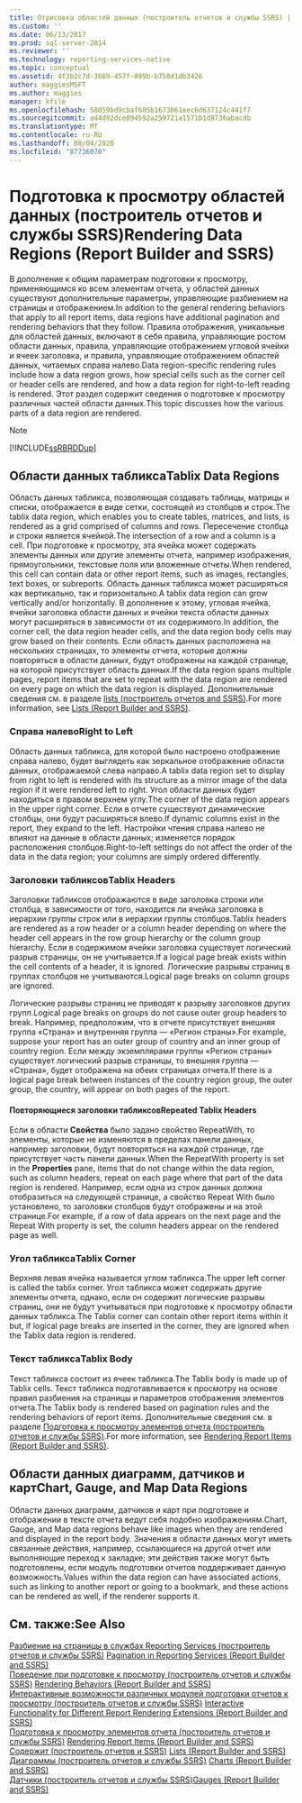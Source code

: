 ```yaml
---
title: Отрисовка областей данных (построитель отчетов и службы SSRS) | Документы Майкрософт
ms.custom: ''
ms.date: 06/13/2017
ms.prod: sql-server-2014
ms.reviewer: ''
ms.technology: reporting-services-native
ms.topic: conceptual
ms.assetid: 4f3b2c7d-3669-457f-899b-b758d1db3426
author: maggiesMSFT
ms.author: maggies
manager: kfile
ms.openlocfilehash: 58059bd9cbaf685b1673061eec6d637124c441f7
ms.sourcegitcommit: ad4d92dce894592a259721a1571b1d8736abacdb
ms.translationtype: MT
ms.contentlocale: ru-RU
ms.lasthandoff: 08/04/2020
ms.locfileid: "87736070"
---
```

# <a name="rendering-data-regions-report-builder-and-ssrs"></a><span data-ttu-id="01b88-102">Подготовка к просмотру областей данных (построитель отчетов и службы SSRS)</span><span class="sxs-lookup"><span data-stu-id="01b88-102">Rendering Data Regions (Report Builder and SSRS)</span></span>
  <span data-ttu-id="01b88-103">В дополнение к общим параметрам подготовки к просмотру, применяющимся ко всем элементам отчета, у областей данных существуют дополнительные параметры, управляющие разбиением на страницы и отображением.</span><span class="sxs-lookup"><span data-stu-id="01b88-103">In addition to the general rendering behaviors that apply to all report items, data regions have additional pagination and rendering behaviors that they follow.</span></span> <span data-ttu-id="01b88-104">Правила отображения, уникальные для областей данных, включают в себя правила, управляющие ростом области данных, правила, управляющие отображением угловой ячейки и ячеек заголовка, и правила, управляющие отображением областей данных, читаемых справа налево.</span><span class="sxs-lookup"><span data-stu-id="01b88-104">Data region-specific rendering rules include how a data region grows, how special cells such as the corner cell or header cells are rendered, and how a data region for right-to-left reading is rendered.</span></span> <span data-ttu-id="01b88-105">Этот раздел содержит сведения о подготовке к просмотру различных частей области данных.</span><span class="sxs-lookup"><span data-stu-id="01b88-105">This topic discusses how the various parts of a data region are rendered.</span></span>  
  
> [!NOTE]  
>  [!INCLUDE[ssRBRDDup](../../includes/ssrbrddup-md.md)]  
  
## <a name="tablix-data-regions"></a><span data-ttu-id="01b88-106">Области данных табликса</span><span class="sxs-lookup"><span data-stu-id="01b88-106">Tablix Data Regions</span></span>  
 <span data-ttu-id="01b88-107">Область данных табликса, позволяющая создавать таблицы, матрицы и списки, отображается в виде сетки, состоящей из столбцов и строк.</span><span class="sxs-lookup"><span data-stu-id="01b88-107">The tablix data region, which enables you to create tables, matrices, and lists, is rendered as a grid comprised of columns and rows.</span></span> <span data-ttu-id="01b88-108">Пересечение столбца и строки является ячейкой.</span><span class="sxs-lookup"><span data-stu-id="01b88-108">The intersection of a row and a column is a cell.</span></span> <span data-ttu-id="01b88-109">При подготовке к просмотру, эта ячейка может содержать элементы данных или другие элементы отчета, например изображения, прямоугольники, текстовые поля или вложенные отчеты.</span><span class="sxs-lookup"><span data-stu-id="01b88-109">When rendered, this cell can contain data or other report items, such as images, rectangles, text boxes, or subreports.</span></span> <span data-ttu-id="01b88-110">Область данных табликса может расширяться как вертикально, так и горизонтально.</span><span class="sxs-lookup"><span data-stu-id="01b88-110">A tablix data region can grow vertically and/or horizontally.</span></span> <span data-ttu-id="01b88-111">В дополнение к этому, угловая ячейка, ячейки заголовка области данных и ячейки текста области данных могут расширяться в зависимости от их содержимого.</span><span class="sxs-lookup"><span data-stu-id="01b88-111">In addition, the corner cell, the data region header cells, and the data region body cells may grow based on their contents.</span></span> <span data-ttu-id="01b88-112">Если область данных расположена на нескольких страницах, то элементы отчета, которые должны повторяться в области данных, будут отображены на каждой странице, на которой присутствует область данных.</span><span class="sxs-lookup"><span data-stu-id="01b88-112">If the data region spans multiple pages, report items that are set to repeat with the data region are rendered on every page on which the data region is displayed.</span></span> <span data-ttu-id="01b88-113">Дополнительные сведения см. в разделе [lists &#40;построитель отчетов and SSRS&#41;](tables-matrices-and-lists-report-builder-and-ssrs.md).</span><span class="sxs-lookup"><span data-stu-id="01b88-113">For more information, see [Lists &#40;Report Builder and SSRS&#41;](tables-matrices-and-lists-report-builder-and-ssrs.md).</span></span>  
  
### <a name="right-to-left"></a><span data-ttu-id="01b88-114">Справа налево</span><span class="sxs-lookup"><span data-stu-id="01b88-114">Right to Left</span></span>  
 <span data-ttu-id="01b88-115">Область данных табликса, для которой было настроено отображение справа налево, будет выглядеть как зеркальное отображение области данных, отображаемой слева направо.</span><span class="sxs-lookup"><span data-stu-id="01b88-115">A tablix data region set to display from right to left is rendered with its structure as a mirror image of the data region if it were rendered left to right.</span></span> <span data-ttu-id="01b88-116">Угол области данных будет находиться в правом верхнем углу.</span><span class="sxs-lookup"><span data-stu-id="01b88-116">The corner of the data region appears in the upper right corner.</span></span> <span data-ttu-id="01b88-117">Если в отчете существуют динамические столбцы, они будут расширяться влево.</span><span class="sxs-lookup"><span data-stu-id="01b88-117">If dynamic columns exist in the report, they expand to the left.</span></span> <span data-ttu-id="01b88-118">Настройки чтения справа налево не влияют на данные в области данных; изменяется порядок расположения столбцов.</span><span class="sxs-lookup"><span data-stu-id="01b88-118">Right-to-left settings do not affect the order of the data in the data region; your columns are simply ordered differently.</span></span>  
  
### <a name="tablix-headers"></a><span data-ttu-id="01b88-119">Заголовки табликсов</span><span class="sxs-lookup"><span data-stu-id="01b88-119">Tablix Headers</span></span>  
 <span data-ttu-id="01b88-120">Заголовки табликсов отображаются в виде заголовка строки или столбца, в зависимости от того, находится ли ячейка заголовка в иерархии группы строк или в иерархии группы столбцов.</span><span class="sxs-lookup"><span data-stu-id="01b88-120">Tablix headers are rendered as a row header or a column header depending on where the header cell appears in the row group hierarchy or the column group hierarchy.</span></span> <span data-ttu-id="01b88-121">Если в содержимом ячейки заголовка существует логический разрыв страницы, он не учитывается.</span><span class="sxs-lookup"><span data-stu-id="01b88-121">If a logical page break exists within the cell contents of a header, it is ignored.</span></span> <span data-ttu-id="01b88-122">Логические разрывы страниц в группах столбцов не учитываются.</span><span class="sxs-lookup"><span data-stu-id="01b88-122">Logical page breaks on column groups are ignored.</span></span>  
  
 <span data-ttu-id="01b88-123">Логические разрывы страниц не приводят к разрыву заголовков других групп.</span><span class="sxs-lookup"><span data-stu-id="01b88-123">Logical page breaks on groups do not cause outer group headers to break.</span></span> <span data-ttu-id="01b88-124">Например, предположим, что в отчете присутствует внешняя группа «Страна» и внутренняя группа — «Регион страны».</span><span class="sxs-lookup"><span data-stu-id="01b88-124">For example, suppose your report has an outer group of country and an inner group of country region.</span></span> <span data-ttu-id="01b88-125">Если между экземплярами группы «Регион страны» существует логический разрыв страницы, то внешняя группа — «Страна», будет отображена на обеих страницах отчета.</span><span class="sxs-lookup"><span data-stu-id="01b88-125">If there is a logical page break between instances of the country region group, the outer group, the country, will appear on both pages of the report.</span></span>  
  
#### <a name="repeated-tablix-headers"></a><span data-ttu-id="01b88-126">Повторяющиеся заголовки табликсов</span><span class="sxs-lookup"><span data-stu-id="01b88-126">Repeated Tablix Headers</span></span>  
 <span data-ttu-id="01b88-127">Если в области **Свойства** было задано свойство RepeatWith, то элементы, которые не изменяются в пределах панели данных, например заголовки, будут повторяться на каждой странице, где присутствует часть панели данных.</span><span class="sxs-lookup"><span data-stu-id="01b88-127">When the RepeatWith property is set in the **Properties** pane, items that do not change within the data region, such as column headers, repeat on each page where that part of the data region is rendered.</span></span> <span data-ttu-id="01b88-128">Например, если одна из строк данных должна отобразиться на следующей странице, а свойство Repeat With было установлено, то заголовки столбцов будут отображены и на этой странице.</span><span class="sxs-lookup"><span data-stu-id="01b88-128">For example, if a row of data appears on the next page and the Repeat With property is set, the column headers appear on the rendered page as well.</span></span>  
  
### <a name="tablix-corner"></a><span data-ttu-id="01b88-129">Угол табликса</span><span class="sxs-lookup"><span data-stu-id="01b88-129">Tablix Corner</span></span>  
 <span data-ttu-id="01b88-130">Верхняя левая ячейка называется углом табликса.</span><span class="sxs-lookup"><span data-stu-id="01b88-130">The upper left corner is called the tablix corner.</span></span> <span data-ttu-id="01b88-131">Угол табликса может содержать другие элементы отчета, однако, если он содержит логические разрывы страниц, они не будут учитываться при подготовке к просмотру области данных табликса.</span><span class="sxs-lookup"><span data-stu-id="01b88-131">The Tablix corner can contain other report items within it but, if logical page breaks are inserted in the corner, they are ignored when the Tablix data region is rendered.</span></span>  
  
### <a name="tablix-body"></a><span data-ttu-id="01b88-132">Текст табликса</span><span class="sxs-lookup"><span data-stu-id="01b88-132">Tablix Body</span></span>  
 <span data-ttu-id="01b88-133">Текст табликса состоит из ячеек табликса.</span><span class="sxs-lookup"><span data-stu-id="01b88-133">The Tablix body is made up of Tablix cells.</span></span> <span data-ttu-id="01b88-134">Текст табликса подготавливается к просмотру на основе правил разбиения на страницы и параметров отображения элементов отчета.</span><span class="sxs-lookup"><span data-stu-id="01b88-134">The Tablix body is rendered based on pagination rules and the rendering behaviors of report items.</span></span> <span data-ttu-id="01b88-135">Дополнительные сведения см. в разделе [Подготовка к просмотру элементов отчета (построитель отчетов и службы SSRS)](rendering-report-items-report-builder-and-ssrs.md).</span><span class="sxs-lookup"><span data-stu-id="01b88-135">For more information, see [Rendering Report Items &#40;Report Builder and SSRS&#41;](rendering-report-items-report-builder-and-ssrs.md).</span></span>  
  
## <a name="chart-gauge-and-map-data-regions"></a><span data-ttu-id="01b88-136">Области данных диаграмм, датчиков и карт</span><span class="sxs-lookup"><span data-stu-id="01b88-136">Chart, Gauge, and Map Data Regions</span></span>  
 <span data-ttu-id="01b88-137">Области данных диаграмм, датчиков и карт при подготовке и отображении в тексте отчета ведут себя подобно изображениям.</span><span class="sxs-lookup"><span data-stu-id="01b88-137">Chart, Gauge, and Map data regions behave like images when they are rendered and displayed in the report body.</span></span> <span data-ttu-id="01b88-138">Значения в области данных могут иметь связанные действия, например, ссылающиеся на другой отчет или выполняющие переход к закладке; эти действия также могут быть подготовлены, если модуль подготовки отчетов поддерживает данную возможность.</span><span class="sxs-lookup"><span data-stu-id="01b88-138">Values within the data region can have associated actions, such as linking to another report or going to a bookmark, and these actions can be rendered as well, if the renderer supports it.</span></span>  
  
## <a name="see-also"></a><span data-ttu-id="01b88-139">См. также:</span><span class="sxs-lookup"><span data-stu-id="01b88-139">See Also</span></span>  
 <span data-ttu-id="01b88-140">[Разбиение на страницы в службах Reporting Services (построитель отчетов и службы SSRS)](pagination-in-reporting-services-report-builder-and-ssrs.md) </span><span class="sxs-lookup"><span data-stu-id="01b88-140">[Pagination in Reporting Services &#40;Report Builder  and SSRS&#41;](pagination-in-reporting-services-report-builder-and-ssrs.md) </span></span>  
 <span data-ttu-id="01b88-141">[Поведение при подготовке к просмотру (построитель отчетов и службы SSRS)](rendering-behaviors-report-builder-and-ssrs.md) </span><span class="sxs-lookup"><span data-stu-id="01b88-141">[Rendering Behaviors &#40;Report Builder  and SSRS&#41;](rendering-behaviors-report-builder-and-ssrs.md) </span></span>  
 <span data-ttu-id="01b88-142">[Интерактивные возможности различных модулей подготовки отчетов к просмотру (построитель отчетов и службы SSRS)](../report-builder/interactive-functionality-different-report-rendering-extensions.md) </span><span class="sxs-lookup"><span data-stu-id="01b88-142">[Interactive Functionality for Different Report Rendering Extensions &#40;Report Builder and SSRS&#41;](../report-builder/interactive-functionality-different-report-rendering-extensions.md) </span></span>  
 <span data-ttu-id="01b88-143">[Подготовка к просмотру элементов отчета (построитель отчетов и службы SSRS)](rendering-report-items-report-builder-and-ssrs.md) </span><span class="sxs-lookup"><span data-stu-id="01b88-143">[Rendering Report Items &#40;Report Builder and SSRS&#41;](rendering-report-items-report-builder-and-ssrs.md) </span></span>  
 <span data-ttu-id="01b88-144">[Содержит &#40;построитель отчетов и SSRS&#41;](tables-matrices-and-lists-report-builder-and-ssrs.md) </span><span class="sxs-lookup"><span data-stu-id="01b88-144">[Lists &#40;Report Builder and SSRS&#41;](tables-matrices-and-lists-report-builder-and-ssrs.md) </span></span>  
 <span data-ttu-id="01b88-145">[Диаграммы (построитель отчетов и службы SSRS)](charts-report-builder-and-ssrs.md) </span><span class="sxs-lookup"><span data-stu-id="01b88-145">[Charts &#40;Report Builder and SSRS&#41;](charts-report-builder-and-ssrs.md) </span></span>  
 [<span data-ttu-id="01b88-146">Датчики (построитель отчетов и службы SSRS)</span><span class="sxs-lookup"><span data-stu-id="01b88-146">Gauges &#40;Report Builder and SSRS&#41;</span></span>](gauges-report-builder-and-ssrs.md)  
  
  
